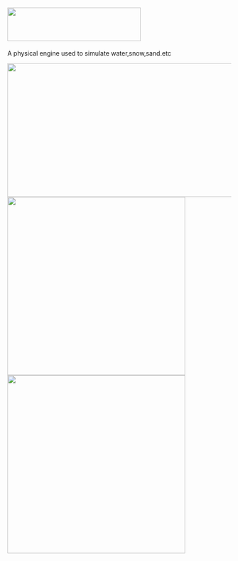 # <div align=left><img width="300" height="75" src="https://github.com/YiYiXia/Flame/blob/master/MPM/Flame.png"/></div>
A physical engine used to simulate water,snow,sand.etc

<div align=float><img width="600" height="300" src="https://github.com/YiYiXia/Flame/blob/master/MPM/18.05.26_SAND14.gif"/><img width="400" height="400" src="https://github.com/YiYiXia/Flame/blob/master/MPM/18.05.26_SAND8.gif"/><img width="400" height="400" src="https://github.com/YiYiXia/Flame/blob/master/MPM/18.05.24_Snow.gif"/></div>

